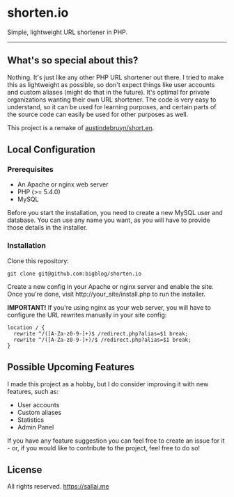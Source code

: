 # shorten.io
Simple, lightweight URL shortener in PHP.

---

## What's so special about this?
Nothing. It's just like any other PHP URL shortener out there. I tried to make this as lightweight as possible, so don't expect things like user accounts and custom aliases (might do that in the future). It's optimal for private organizations wanting their own URL shortener. The code is very easy to understand, so it can be used for learning purposes, and certain parts of the source code can easily be used for other purposes as well. 

This project is a remake of [austindebruyn/short.en](https://github.com/austindebruyn/short.en).

## Local Configuration

### Prerequisites

* An Apache or nginx web server
* PHP (>= 5.4.0)
* MySQL

Before you start the installation, you need to create a new MySQL user and database. You can use any name you want, as you will have to provide those details in the installer. 

### Installation

Clone this repository:

```
git clone git@github.com:bigblog/shorten.io
```

Create a new config in your Apache or nginx server and enable the site. Once you're done, visit http://your_site/install.php to run the installer. 

**IMPORTANT!** If you're using nginx as your web server, you will have to configure the URL rewrites manually in your site config:

```
location / {
  rewrite ^/([A-Za-z0-9-]+)$ /redirect.php?alias=$1 break;
  rewrite ^/([A-Za-z0-9-]+)/$ /redirect.php?alias=$1 break;
}
```

## Possible Upcoming Features

I made this project as a hobby, but I do consider improving it with new features, such as:
* User accounts
* Custom aliases
* Statistics
* Admin Panel

If you have any feature suggestion you can feel free to create an issue for it - or, if you would like to contribute to the project, feel free to do so!

## License

All rights reserved. https://sallai.me 
